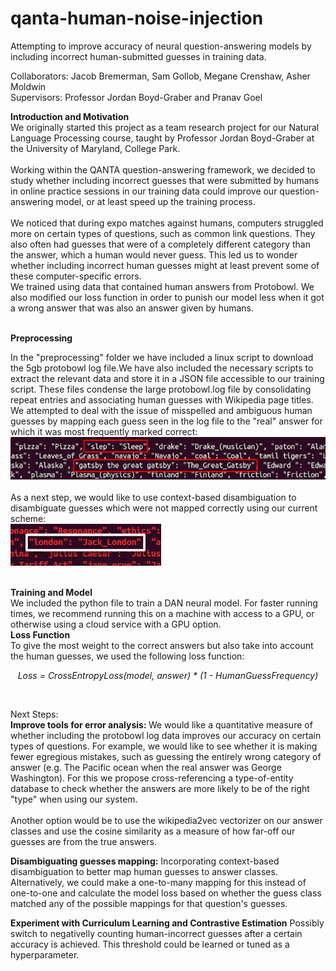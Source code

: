 # qanta-human-noise-injection
Attempting to improve accuracy of neural question-answering models by including incorrect human-submitted guesses in training data.

Collaborators: Jacob Bremerman, Sam Gollob, Megane Crenshaw, Asher Moldwin<br/>  Supervisors: Professor Jordan Boyd-Graber and Pranav Goel

<b>Introduction and Motivation</b><br/>
We originally started this project as a team research project for our Natural Language Processing course, taught by Professor Jordan Boyd-Graber at the University of Maryland, College Park.<br/> <br/>
Working within the QANTA question-answering framework, we decided to study whether including incorrect guesses that were submitted by humans in online practice sessions in our training data could improve our question-answering model, or at least speed up the training process.<br/><br/>
We noticed that during expo matches against humans, computers struggled more on certain types of questions, such as common link questions. They also often had guesses that were of a completely different category than the answer, which a human would never guess.  This led us to wonder whether including incorrect human guesses might at least prevent some of these computer-specific errors.	
We trained using data that contained human answers from Protobowl. We also modified our loss function in order to punish our model less when it got a wrong answer that was also an answer given by humans. <br/><br/>

<b>Preprocessing</b><br/>

In the "preprocessing" folder we have included a linux script to download the 5gb protobowl log file.We have also included the necessary scripts to extract the relevant data and store it in a JSON file accessible to our training script. These files condense the large protobowl.log file by consolidating repeat entries and associating human guesses with Wikipedia page titles. 
 We attempted to deal with the issue of misspelled and ambiguous human guesses by mapping each guess seen in the log file to the "real" answer for which it was most frequently marked correct:<br/>
![good mapping](https://github.com/amoldwin/qanta-human-noise-injection/blob/master/Images/mapping_good.png?raw=true)
<br/><br/>
As a next step, we would like to use context-based disambiguation to disambiguate guesses which were not mapped correctly using our current scheme:<br/>
![bad mapping](https://github.com/amoldwin/qanta-human-noise-injection/blob/master/Images/mapping_bad.png?raw=true)

 <br/>
 <b>Training and Model</b><br/>
We included the python file to train a DAN neural model. For faster running times, we recommend running this on a machine with access to a GPU, or otherwise using a cloud service with a GPU option. 
 <br/>
<b>Loss Function</b><br/>
To give the most weight to the correct answers but also take into account the human guesses, we used the following loss function:<br/>
 <p style="text-align: center;"><i>Loss = CrossEntropyLoss(model, answer) * (1 - HumanGuessFrequency)</i></p><br/>
 
 Next Steps:<br/>
 <b>Improve tools for error analysis: </b> We would like a quantitative measure of whether including the protobowl log data improves our accuracy on certain types of questions.  For example, we would like to see whether it is making fewer egregious mistakes, such as guessing the entirely wrong category of answer (e.g. The Pacific ocean when the real answer was George Washington). For this we propose cross-referencing a type-of-entity database to check whether the answers are more likely to be of the right "type" when using our system.<br/><br/> Another option would be to use the wikipedia2vec vectorizer on our answer classes and use the cosine similarity as a measure of how far-off our guesses are from the true answers.
 
<b>Disambiguating guesses mapping:</b> Incorporating context-based disambiguation to better map human guesses to answer classes. Alternatively, we could make a one-to-many mapping for this instead of one-to-one and calculate the model loss based on whether the guess class matched any of the possible mappings for that question's guesses.<br/>

<b>Experiment with Curriculum Learning and Contrastive Estimation</b> Possibly switch to negativelly counting human-incorrect guesses after a certain accuracy is achieved. This threshold could be learned or tuned as a hyperparameter.<br/>

 

